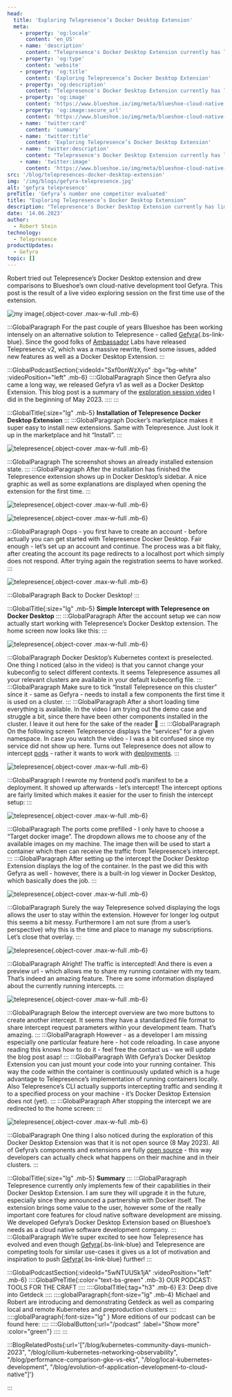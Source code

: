 ```yaml
---
head:
  title: 'Exploring Telepresence’s Docker Desktop Extension'
  meta:
    - property: 'og:locale'
      content: 'en_US'
    - name: 'description'
      content: "Telepresence's Docker Desktop Extension currently has limited capabilities, but with their partnership with Docker, future upgrades are expected. Find out more!"
    - property: 'og:type'
      content: 'website'
    - property: 'og:title'
      content: 'Exploring Telepresence’s Docker Desktop Extension'
    - property: 'og:description'
      content: "Telepresence's Docker Desktop Extension currently has limited capabilities, but with their partnership with Docker, future upgrades are expected. Find out more!"
    - property: 'og:image'
      content: 'https://www.blueshoe.io/img/meta/blueshoe-cloud-native-devlopment.png'
    - property: 'og:image:secure_url'
      content: 'https://www.blueshoe.io/img/meta/blueshoe-cloud-native-devlopment.png'
    - name: 'twitter:card'
      content: 'summary'
    - name: 'twitter:title'
      content: 'Exploring Telepresence’s Docker Desktop Extension'
    - name: 'twitter:description'
      content: "Telepresence's Docker Desktop Extension currently has limited capabilities, but with their partnership with Docker, future upgrades are expected. Find out more!"
    - name: 'twitter:image'
      content: 'https://www.blueshoe.io/img/meta/blueshoe-cloud-native-devlopment.png'
src: '/blog/telepresences-docker-desktop-extension'
img: '/img/blogs/gefyra-telepresence.jpg'
alt: 'gefyra telepresence'
preTitle: 'Gefyra’s number one competitor evaluated'
title: "Exploring Telepresence’s Docker Desktop Extension"
description: "Telepresence's Docker Desktop Extension currently has limited capabilities, but with their partnership with Docker, future upgrades are expected. Find out more!"
date: '14.06.2023'
author:
  - Robert Stein
technology:
  - Telepresence
productUpdates:
  - Gefyra
topic: []
---
```

Robert tried out Telepresence’s Docker Desktop extension and drew comparisons to Blueshoe’s own cloud-native development tool Gefyra. This post is the result of a live video exploring session on the first time use of the extension.
<!--more-->

![my image](/img/blogs/gefyra-telepresence.jpg){.object-cover .max-w-full .mb-6}


:::GlobalParagraph
For the past couple of years Blueshoe has been working intensely on an alternative solution to Telepresence - called [Gefyra](/products/){.bs-link-blue}. Since the good folks of <a href="https://www.getambassador.io/" class="text-bs-blue hover:underline hover:decoration-bs-blue hover:decoration-solid" target="_blank">Ambassador</a> Labs have released Telepresence v2, which was a massive rewrite, fixed some issues, added new features as well as a Docker Desktop Extension.
:::

:::GlobalPodcastSection{:videoId="Sxf0onWzXyo" :bg="bg-white" :videoPosition="left" .mb-6}
::::GlobalParagraph
Since then Gefyra also came a long way, we released Gefyra v1 as well as a Docker Desktop Extension. This blog post is a summary of the <a href="https://www.youtube.com/watch?v=Sxf0onWzXyo" class="text-bs-blue hover:underline hover:decoration-bs-blue hover:decoration-solid" target="_blank">exploration session video</a> I did in the beginning of May 2023.
::::
:::

:::GlobalTitle{:size="lg" .mb-5}
**Installation of Telepresence Docker Desktop Extension**
:::
:::GlobalParagraph
Docker’s marketplace makes it super easy to install new extensions. Same with Telepresence. Just look it up in the marketplace and hit “Install”.
:::

![telepresence](/img/blogs/telepresence.jpg){.object-cover .max-w-full .mb-6}

:::GlobalParagraph
The screenshot shows an already installed extension state.
:::
:::GlobalParagraph
After the installation has finished the Telepresence extension shows up in Docker Desktop’s sidebar. A nice graphic as well as some explanations are displayed when opening the extension for the first time.
:::

![telepresence](/img/blogs/telepresence-2.jpg){.object-cover .max-w-full .mb-6}

![telepresence](/img/blogs/telepresence-3.jpg){.object-cover .max-w-full .mb-6}

:::GlobalParagraph
Oops - you first have to create an account - before actually you can get started with Telepresence Docker Desktop. Fair enough - let’s set up an account and continue. The process was a bit flaky, after creating the account its page redirects to a localhost port which simply does not respond. After trying again the registration seems to have worked.
:::

![telepresence](/img/blogs/telepresence-4.jpg){.object-cover .max-w-full .mb-6}

:::GlobalParagraph
Back to Docker Desktop!
:::

:::GlobalTitle{:size="lg" .mb-5}
**Simple Intercept with Telepresence on Docker Desktop**
:::
:::GlobalParagraph
After the account setup we can now actually start working with Telepresence’s Docker Desktop extension. The home screen now looks like this:
:::

![telepresence](/img/blogs/telepresence-5.jpg){.object-cover .max-w-full .mb-6}

:::GlobalParagraph
Docker Desktop’s Kubernetes context is preselected. One thing I noticed (also in the video) is that you cannot change your kubeconfig to select different contexts. It seems Telepresence assumes all your relevant clusters are available in your default kubeconfig file.
:::
:::GlobalParagraph
Make sure to tick “Install Telepresence on this cluster” since it - same as Gefyra - needs to install a few components the first time it is used on a cluster.
:::
:::GlobalParagraph
After a short loading time everything is available. In the video I am trying out the demo case and struggle a bit, since there have been other components installed in the cluster. I leave it out here for the sake of the reader 🙂
:::
:::GlobalParagraph
On the following screen Telepresence displays the “services” for a given namespace. In case you watch the video - I was a bit confused since my service did not show up here. Turns out Telepresence does not allow to intercept <a href="https://kubernetes.io/de/docs/concepts/workloads/pods/" class="text-bs-blue hover:underline hover:decoration-bs-blue hover:decoration-solid" target="_blank">pods</a> - rather it wants to work with <a href="https://kubernetes.io/docs/concepts/workloads/controllers/deployment/" class="text-bs-blue hover:underline hover:decoration-bs-blue hover:decoration-solid" target="_blank">deployments</a>.
:::

![telepresence](/img/blogs/telepresence-6.jpg){.object-cover .max-w-full .mb-6}

:::GlobalParagraph
I rewrote my frontend pod’s manifest to be a deployment. It showed up afterwards - let’s intercept! The intercept options are fairly limited which makes it easier for the user to finish the intercept setup:
:::

![telepresence](/img/blogs/telepresence-7.jpg){.object-cover .max-w-full .mb-6}

:::GlobalParagraph
The ports come prefilled - I only have to choose a “Target docker image”. The dropdown allows me to choose any of the available images on my machine. The image then will be used to start a container which then can receive the traffic from Telepresence’s intercept.
:::
:::GlobalParagraph
After setting up the intercept the Docker Desktop Extension displays the log of the container. In the past we did this with Gefyra as well - however, there is a built-in log viewer in Docker Desktop, which basically does the job.
:::

![telepresence](/img/blogs/telepresence-8.jpg){.object-cover .max-w-full .mb-6}

:::GlobalParagraph
Surely the way Telepresence solved displaying the logs allows the user to stay within the extension. However for longer log output this seems a bit messy. Furthermore I am not sure (from a user’s perspective) why this is the time and place to manage my subscriptions. Let’s close that overlay.
:::

![telepresence](/img/blogs/telepresence-9.jpg){.object-cover .max-w-full .mb-6}

:::GlobalParagraph
Alright! The traffic is intercepted! And there is even a preview url - which allows me to share my running container with my team. That’s indeed an amazing feature. There are some information displayed about the currently running intercepts.
:::

![telepresence](/img/blogs/telepresence-10.jpg){.object-cover .max-w-full .mb-6}

:::GlobalParagraph
Below the intercept overview are two more buttons to create another intercept. It seems they have a standardized file format to share intercept request parameters within your development team. That’s amazing.
:::
:::GlobalParagraph
However - as a developer I am missing especially one particular feature here - hot code reloading. In case anyone reading this knows how to do it - feel free the contact us - we will update the blog post asap!
:::
:::GlobalParagraph
With Gefyra’s Docker Desktop Extension you can just mount your code into your running container. This way the code within the container is continuously updated which is a huge advantage to Telepresence’s implementation of running containers locally. Also Telepresence’s CLI actually supports intercepting traffic and sending it to a specified process on your machine - it’s Docker Desktop Extension does not (yet).
:::
:::GlobalParagraph
After stopping the intercept we are redirected to the home screen:
:::

![telepresence](/img/blogs/telepresence-11.jpg){.object-cover .max-w-full .mb-6}

:::GlobalParagraph
One thing I also noticed during the exploration of this Docker Desktop Extension was that it is not open source (8 May 2023). All of Gefyra’s components and extensions are fully <a href="https://github.com/gefyrahq/" class="text-bs-blue hover:underline hover:decoration-bs-blue hover:decoration-solid" target="_blank">open source</a> - this way developers can actually check what happens on their machine and in their clusters.
:::

:::GlobalTitle{:size="lg" .mb-5}
**Summary**
:::
:::GlobalParagraph
Telepresence currently only implements few of their capabilities in their Docker Desktop Extension. I am sure they will upgrade it in the future, especially since they announced a partnership with Docker itself. The extension brings some value to the user, however some of the really important core features for cloud native software development are missing. We developed Gefyra’s Docker Desktop Extension based on Blueshoe’s needs as a cloud native software development company.
:::
:::GlobalParagraph
We’re super excited to see how Telepresence has evolved and even though [Gefyra](/products/){.bs-link-blue} and Telepresence are competing tools for similar use-cases it gives us a lot of motivation and inspiration to push [Gefyra](/products/){.bs-link-blue} further!
:::

:::GlobalPodcastSection{:videoId="5wNTUUSk1jA" :videoPosition="left" .mb-6}
::::GlobalPreTitle{:color="text-bs-green" .mb-3}
OUR PODCAST: TOOLS FOR THE CRAFT
::::
::::GlobalTitle{:tag="h3" .mb-6}
E3: Deep dive into Getdeck
::::
::::globalParagraph{:font-size="lg" .mb-4}
Michael and Robert are introducing and demonstrating Getdeck as well as comparing local and remote Kubernetes and preproduction clusters
::::
::::globalParagraph{:font-size="lg" }
More editions of our podcast can be found here:
::::
::::GlobalButton{:url="/podcast" :label="Show more" :color="green"}
::::
:::

:::BlogRelatedPosts{:url='["/blog/kubernetes-community-days-munich-2023", "/blog/cilium-kubernetes-networking-observability", "/blog/performance-comparison-gke-vs-eks", "/blog/local-kubernetes-development", "/blog/evolution-of-application-development-to-cloud-native"]'}

:::
